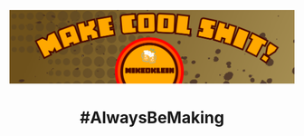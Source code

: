 [![Banner for mikedklein](https://github.com/mikedklein/mikedklein/raw/master/assets/Logo-Header.svg)](https://mikedklein.com)
<h1 align="center">#AlwaysBeMaking</h1>
<!--
**mikedklein/mikedklein** is a ✨ _special_ ✨ repository because its `README.md` (this file) appears on your GitHub profile.

Here are some ideas to get you started:

- 🔭 I’m currently working on ...
- 🌱 I’m currently learning ...
- 👯 I’m looking to collaborate on ...
- 🤔 I’m looking for help with ...
- 💬 Ask me about ...
- 📫 How to reach me: ...
- 😄 Pronouns: ...
- ⚡ Fun fact: ...
-->
